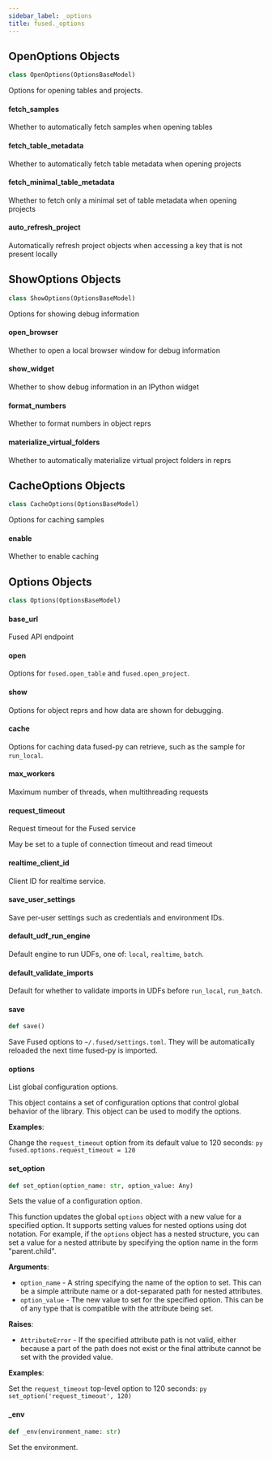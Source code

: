 ```yaml
---
sidebar_label: _options
title: fused._options
---
```


## OpenOptions Objects

```python
class OpenOptions(OptionsBaseModel)
```

Options for opening tables and projects.

#### fetch\_samples

Whether to automatically fetch samples when opening tables

#### fetch\_table\_metadata

Whether to automatically fetch table metadata when opening projects

#### fetch\_minimal\_table\_metadata

Whether to fetch only a minimal set of table metadata when opening projects

#### auto\_refresh\_project

Automatically refresh project objects when accessing a key that is not present locally

## ShowOptions Objects

```python
class ShowOptions(OptionsBaseModel)
```

Options for showing debug information

#### open\_browser

Whether to open a local browser window for debug information

#### show\_widget

Whether to show debug information in an IPython widget

#### format\_numbers

Whether to format numbers in object reprs

#### materialize\_virtual\_folders

Whether to automatically materialize virtual project folders in reprs

## CacheOptions Objects

```python
class CacheOptions(OptionsBaseModel)
```

Options for caching samples

#### enable

Whether to enable caching

## Options Objects

```python
class Options(OptionsBaseModel)
```

#### base\_url

Fused API endpoint

#### open

Options for `fused.open_table` and `fused.open_project`.

#### show

Options for object reprs and how data are shown for debugging.

#### cache

Options for caching data fused-py can retrieve, such as
the sample for `run_local`.

#### max\_workers

Maximum number of threads, when multithreading requests

#### request\_timeout

Request timeout for the Fused service

May be set to a tuple of connection timeout and read timeout

#### realtime\_client\_id

Client ID for realtime service.

#### save\_user\_settings

Save per-user settings such as credentials and environment IDs.

#### default\_udf\_run\_engine

Default engine to run UDFs, one of: `local`, `realtime`, `batch`.

#### default\_validate\_imports

Default for whether to validate imports in UDFs before `run_local`,
`run_batch`.

#### save

```python
def save()
```

Save Fused options to `~/.fused/settings.toml`. They will be automatically
reloaded the next time fused-py is imported.

#### options

List global configuration options.

This object contains a set of configuration options that control global behavior of the library. This object can be used to modify the options.

**Examples**:

  Change the `request_timeout` option from its default value to 120 seconds:
    ```py
    fused.options.request_timeout = 120
    ```

#### set\_option

```python
def set_option(option_name: str, option_value: Any)
```

Sets the value of a configuration option.

This function updates the global `options` object with a new value for a specified option.
It supports setting values for nested options using dot notation. For example, if the
`options` object has a nested structure, you can set a value for a nested attribute
by specifying the option name in the form "parent.child".

**Arguments**:

- `option_name` - A string specifying the name of the option to set. This can be a simple
  attribute name or a dot-separated path for nested attributes.
- `option_value` - The new value to set for the specified option. This can be of any type
  that is compatible with the attribute being set.
  

**Raises**:

- `AttributeError` - If the specified attribute path is not valid, either because a part
  of the path does not exist or the final attribute cannot be set with
  the provided value.
  

**Examples**:

  Set the `request_timeout` top-level option to 120 seconds:
    ```py
    set_option('request_timeout', 120)
    ```

#### \_env

```python
def _env(environment_name: str)
```

Set the environment.

